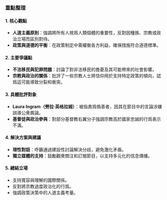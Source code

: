 ### 重點整理

#### 1. **核心觀點**
   - **人道主義原則**：強調將所有人視爲人類個體的重要性，反對因種族、宗教或政治立場而區別對待。
   - **政策與道德的平衡**：在政策制定中需權衡各方利益，確保措施符合道德標準。

#### 2. **主要爭議點**
   - **不法移民與犯罪問題**：討論了對非法移民的擔憂及其可能帶來的社會影響。
   - **宗教與政治的關係**：批評了一些宗教人士將信仰用於支持特定政策的傾向，認爲這可能導致分裂和衝突。

#### 3. **具體批評對象**
   - **Laura Ingram（勞拉·英格拉姆）**：被指責爲僞善者，因其在節目中的言論涉嫌誤導公衆輿論。
   - **基督徒與政治參與**：對部分基督教右翼分子強調宗教高於國家忠誠的行爲表示不滿。

#### 4. **解決方案與建議**
   - **理性對話**：呼籲通過建設性討論解決分歧，避免激化矛盾。
   - **獨立媒體的支持**：鼓勵觀衆關注和訂閱節目，以支持多元化的信息傳播。

#### 5. **總結立場**
   - 支持寬容與理解的國際關係。
   - 反對將宗教過度政治化的行爲。
   - 強調政策決策中的人道主義考量。